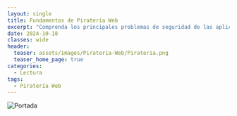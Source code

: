 ```yaml
---
layout: single
title: Fundamentos de Piratería Web
excerpt: "Comprenda los principales problemas de seguridad de las aplicaciones web y aprenda cómo aprovecharlos utilizando herramientas y técnicas de la industria."
date: 2024-10-18
classes: wide
header:
  teaser: assets/images/Pirateria-Web/Pirateria.png
  teaser_home_page: true
categories:
  - Lectura
tags:
  - Piratería Web
---
```


![Portada](https://tryhackme.4kiing.net/assets/images/Pirateria-Web/Portada.jpg)

